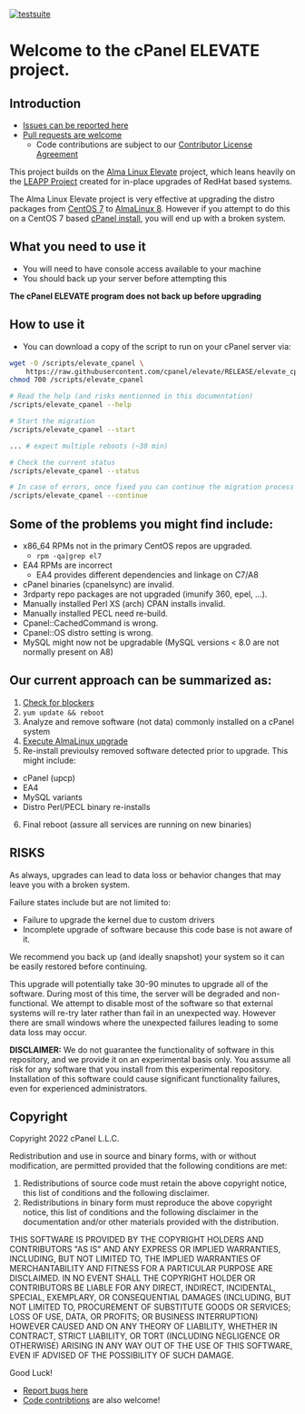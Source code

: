 [![testsuite](https://github.com/cpanel/elevate/actions/workflows/testsuite.yml/badge.svg?branch=main)](https://github.com/cpanel/elevate/actions/workflows/testsuite.yml)

# Welcome to the cPanel ELEVATE project.

## Introduction

- [Issues can be reported here](https://github.com/cpanel/elevate/issues)
- [Pull requests are welcome](https://github.com/cpanel/elevate/pulls)
    - Code contributions are subject to our [Contributor License Agreement](cPanel-CLA.pdf)

This project builds on the [Alma Linux Elevate](https://wiki.almalinux.org/elevate/ELevate-quickstart-guide.html) project, which leans heavily on the [LEAPP Project](https://leapp.readthedocs.io/en/latest/) created for in-place upgrades of RedHat based systems.

The Alma Linux Elevate project is very effective at upgrading the distro packages from [CentOS 7](https://www.centos.org/) to [AlmaLinux 8](https://almalinux.org/). However if you attempt to do this on a CentOS 7 based [cPanel install](https://www.cpanel.net/), you will end up with a broken system.

## What you need to use it

* You will need to have console access available to your machine
* You should back up your server before attempting this

**The cPanel ELEVATE program does not back up before upgrading**

## How to use it

* You can download a copy of the script to run on your cPanel server via:

```bash
wget -O /scripts/elevate_cpanel \
    https://raw.githubusercontent.com/cpanel/elevate/RELEASE/elevate_cpanel ;
chmod 700 /scripts/elevate_cpanel

# Read the help (and risks mentionned in this documentation)
/scripts/elevate_cpanel --help

# Start the migration
/scripts/elevate_cpanel --start

... # expect multiple reboots (~30 min)

# Check the current status
/scripts/elevate_cpanel --status

# In case of errors, once fixed you can continue the migration process
/scripts/elevate_cpanel --continue
```

## Some of the problems you might find include:

* x86_64 RPMs not in the primary CentOS repos are upgraded.
  * `rpm -qa|grep el7`
* EA4 RPMs are incorrect
  * EA4 provides different dependencies and linkage on C7/A8
* cPanel binaries (cpanelsync) are invalid.
* 3rdparty repo packages are not upgraded (imunify 360, epel, ...).
* Manually installed Perl XS (arch) CPAN installs invalid.
* Manually installed PECL need re-build.
* Cpanel::CachedCommand is wrong.
* Cpanel::OS distro setting is wrong.
* MySQL might now not be upgradable (MySQL versions < 8.0 are not normally present on A8)

## Our current approach can be summarized as:

1. [Check for blockers](Known-blockers)
2. `yum update && reboot`
3. Analyze and remove software (not data) commonly installed on a cPanel system
4. [Execute AlmaLinux upgrade](https://wiki.almalinux.org/elevate/ELevate-quickstart-guide.html)
5. Re-install previoulsy removed software detected prior to upgrade. This might include:
  * cPanel (upcp)
  * EA4
  * MySQL variants
  * Distro Perl/PECL binary re-installs
6. Final reboot (assure all services are running on new binaries)

## RISKS

As always, upgrades can lead to data loss or behavior changes that may leave you with a broken system.

Failure states include but are not limited to:

* Failure to upgrade the kernel due to custom drivers
* Incomplete upgrade of software because this code base is not aware of it.

We recommend you back up (and ideally snapshot) your system so it can be easily restored before continuing.

This upgrade will potentially take 30-90 minutes to upgrade all of the software. During most of this time, the server will be degraded and non-functional. We attempt to disable most of the software so that external systems will re-try later rather than fail in an unexpected way. However there are small windows where the unexpected failures leading to some data loss may occur.

**DISCLAIMER:** We do not guarantee the functionality of software in this repository, and we provide it on an experimental basis only. You assume all risk for any software that you install from this experimental repository. Installation of this software could cause significant functionality failures, even for experienced administrators.

## Copyright

Copyright 2022 cPanel L.L.C.

Redistribution and use in source and binary forms, with or without modification, are permitted provided that the following conditions are met:

1. Redistributions of source code must retain the above copyright notice, this list of conditions and the following disclaimer.
2. Redistributions in binary form must reproduce the above copyright notice, this list of conditions and the following disclaimer in the documentation and/or other materials provided with the distribution.

THIS SOFTWARE IS PROVIDED BY THE COPYRIGHT HOLDERS AND CONTRIBUTORS "AS IS" AND ANY EXPRESS OR IMPLIED WARRANTIES, INCLUDING, BUT NOT LIMITED TO, THE IMPLIED WARRANTIES OF MERCHANTABILITY AND FITNESS FOR A PARTICULAR PURPOSE ARE DISCLAIMED. IN NO EVENT SHALL THE COPYRIGHT HOLDER OR CONTRIBUTORS BE LIABLE FOR ANY DIRECT, INDIRECT, INCIDENTAL, SPECIAL, EXEMPLARY, OR CONSEQUENTIAL DAMAGES (INCLUDING, BUT NOT LIMITED TO, PROCUREMENT OF SUBSTITUTE GOODS OR SERVICES; LOSS OF USE, DATA, OR PROFITS; OR BUSINESS INTERRUPTION) HOWEVER CAUSED AND ON ANY THEORY OF LIABILITY, WHETHER IN CONTRACT, STRICT LIABILITY, OR TORT (INCLUDING NEGLIGENCE OR OTHERWISE) ARISING IN ANY WAY OUT OF THE USE OF THIS SOFTWARE, EVEN IF ADVISED OF THE POSSIBILITY OF SUCH DAMAGE.

Good Luck!

* [Report bugs here](https://github.com/cpanel/elevate/issues)
* [Code contribtions](https://github.com/cpanel/elevate/pulls) are also welcome!
